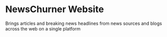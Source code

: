 # NewsChurner Website
 Brings articles and breaking news headlines from news sources and blogs across the web on a single platform
